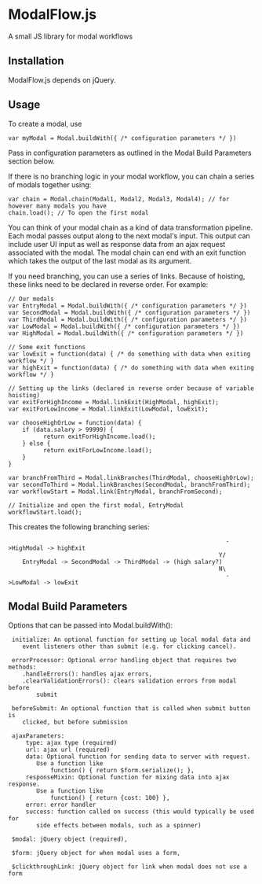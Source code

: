 # ModalFlow.js
A small JS library for modal workflows

## Installation

ModalFlow.js depends on jQuery.

## Usage

To create a modal, use 

```
var myModal = Modal.buildWith({ /* configuration parameters */ })
```

Pass in configuration parameters as outlined in the Modal Build Parameters section below.

If there is no branching logic in your modal workflow, you can chain a series of modals together using:

```
var chain = Modal.chain(Modal1, Modal2, Modal3, Modal4); // for however many modals you have
chain.load(); // To open the first modal
```

You can think of your modal chain as a kind of data transformation pipeline. Each modal passes output along to the next
modal's input. This output can include user UI input as well as response data from an ajax request associated with the 
modal. The modal chain can end with an exit function which takes the output of the last modal as its argument.

If you need branching, you can use a series of links. Because of hoisting, these links need to be declared in reverse order.
For example:

```
// Our modals 
var EntryModal = Modal.buildWith({ /* configuration parameters */ })
var SecondModal = Modal.buildWith({ /* configuration parameters */ })
var ThirdModal = Modal.buildWith({ /* configuration parameters */ })
var LowModal = Modal.buildWith({ /* configuration parameters */ })
var HighModal = Modal.buildWith({ /* configuration parameters */ })

// Some exit functions
var lowExit = function(data) { /* do something with data when exiting workflow */ }
var highExit = function(data) { /* do something with data when exiting workflow */ }

// Setting up the links (declared in reverse order because of variable hoisting)
var exitForHighIncome = Modal.linkExit(HighModal, highExit);
var exitForLowIncome = Modal.linkExit(LowModal, lowExit);

var chooseHighOrLow = function(data) {
    if (data.salary > 99999) {
          return exitForHighIncome.load();
    } else {
          return exitForLowIncome.load();
    }
}

var branchFromThird = Modal.linkBranches(ThirdModal, chooseHighOrLow);
var secondToThird = Modal.linkBranches(SecondModal, branchFromThird);
var workflowStart = Modal.link(EntryModal, branchFromSecond);

// Initialize and open the first modal, EntryModal
workflowStart.load(); 
```

This creates the following branching series:  
```
                                                              ->HighModal -> highExit  
                                                            Y/  
    EntryModal -> SecondModal -> ThirdModal -> (high salary?)  
                                                            N\  
                                                              ->LowModal -> lowExit  
```

## Modal Build Parameters

Options that can be passed into Modal.buildWith():

     initialize: An optional function for setting up local modal data and
        event listeners other than submit (e.g. for clicking cancel).

     errorProcessor: Optional error handling object that requires two methods:
        .handleErrors(): handles ajax errors,
        .clearValidationErrors(): clears validation errors from modal before
            submit

     beforeSubmit: An optional function that is called when submit button is
        clicked, but before submission

     ajaxParameters:
         type: ajax type (required)
         url: ajax url (required)
         data: Optional function for sending data to server with request.
            Use a function like
                function() { return $form.serialize(); },
         responseMixin: Optional function for mixing data into ajax response.
            Use a function like
                function() { return {cost: 100} },
         error: error handler
         success: function called on success (this would typically be used for
            side effects between modals, such as a spinner)

     $modal: jQuery object (required),

     $form: jQuery object for when modal uses a form,

     $clickthroughLink: jQuery object for link when modal does not use a form
